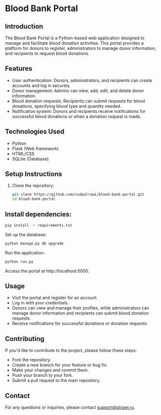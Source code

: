 # Blood Bank Portal

## Introduction
The Blood Bank Portal is a Python-based web application designed to manage and facilitate blood donation activities. This portal provides a platform for donors to register, administrators to manage donor information, and recipients to request blood donations.

## Features
- User authentication: Donors, administrators, and recipients can create accounts and log in securely.
- Donor management: Admins can view, add, edit, and delete donor information.
- Blood donation requests: Recipients can submit requests for blood donations, specifying blood type and quantity needed.
- Notification system: Donors and recipients receive notifications for successful blood donations or when a donation request is made.

## Technologies Used
- Python
- Flask (Web framework)
- HTML/CSS
- SQLite (Database)

## Setup Instructions
1. Clone the repository:
   ```bash
   git clone https://github.com/codealrawi/blood-bank-portal.git
   cd blood-bank-portal

## Install dependencies:
```bash
pip install -r requirements.txt
```
Set up the database:
```bash
python manage.py db upgrade
```
Run the application:
```bash
python run.py
```
Access the portal at http://localhost:5000.

## Usage
- Visit the portal and register for an account.
- Log in with your credentials.
- Donors can view and manage their profiles, while administrators can manage donor information and recipients can submit blood donation requests.
- Receive notifications for successful donations or donation requests.

## Contributing
If you'd like to contribute to the project, please follow these steps:
- Fork the repository.
- Create a new branch for your feature or bug fix.
- Make your changes and commit them.
- Push your branch to your fork.
- Submit a pull request to the main repository.

## Contact
For any questions or inquiries, please contact support@alrawi.ru.
